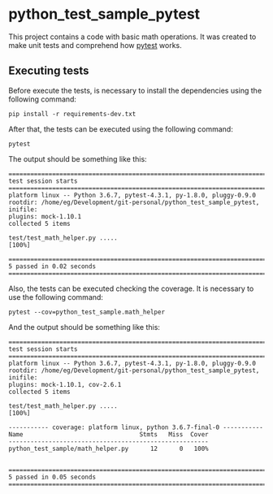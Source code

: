 # python_test_sample_pytest
This project contains a code with basic math operations. It was created to make unit tests and comprehend how [pytest](https://pytest.org/) works.

## Executing tests
Before execute the tests, is necessary to install the dependencies using the following command:

`pip install -r requirements-dev.txt`


After that, the tests can be executed using the following command:

`pytest`

The output should be something like this:

```
======================================================================================= test session starts ========================================================================================
platform linux -- Python 3.6.7, pytest-4.3.1, py-1.8.0, pluggy-0.9.0
rootdir: /home/eg/Development/git-personal/python_test_sample_pytest, inifile:
plugins: mock-1.10.1
collected 5 items                                                                                                                                                                                  

test/test_math_helper.py .....                                                                                                                                                               [100%]

===================================================================================== 5 passed in 0.02 seconds =====================================================================================
```

Also, the tests can be executed checking the coverage. It is necessary to use the following command:

`pytest --cov=python_test_sample.math_helper`

And the output should be something like this:


```
======================================================================================= test session starts ========================================================================================
platform linux -- Python 3.6.7, pytest-4.3.1, py-1.8.0, pluggy-0.9.0
rootdir: /home/eg/Development/git-personal/python_test_sample_pytest, inifile:
plugins: mock-1.10.1, cov-2.6.1
collected 5 items                                                                                                                                                                                  

test/test_math_helper.py .....                                                                                                                                                               [100%]

----------- coverage: platform linux, python 3.6.7-final-0 -----------
Name                                Stmts   Miss  Cover
-------------------------------------------------------
python_test_sample/math_helper.py      12      0   100%


===================================================================================== 5 passed in 0.05 seconds =====================================================================================
```